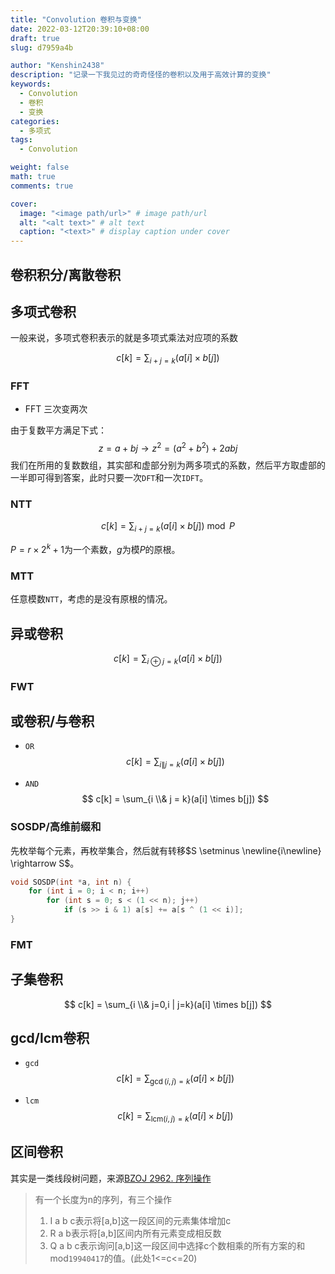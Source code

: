 ```yaml
---
title: "Convolution 卷积与变换"
date: 2022-03-12T20:39:10+08:00
draft: true
slug: d7959a4b

author: "Kenshin2438"
description: "记录一下我见过的奇奇怪怪的卷积以及用于高效计算的变换"
keywords:
  - Convolution
  - 卷积
  - 变换
categories:
  - 多项式
tags: 
  - Convolution

weight: false
math: true
comments: true

cover:
  image: "<image path/url>" # image path/url
  alt: "<alt text>" # alt text
  caption: "<text>" # display caption under cover
---
```


## 卷积积分/离散卷积

## 多项式卷积

一般来说，多项式卷积表示的就是多项式乘法对应项的系数

$$
c[k] = \sum_{i+j=k}(a[i] \times b[j])
$$

### FFT

+ FFT 三次变两次

由于复数平方满足下式：
$$
z = a + bj \rightarrow z^2=(a^2 + b^2) + 2abj
$$
我们在所用的复数数组，其实部和虚部分别为两多项式的系数，然后平方取虚部的一半即可得到答案，此时只要一次`DFT`和一次`IDFT`。

### NTT

$$
c[k] = \sum_{i+j=k}(a[i] \times b[j]) \bmod P
$$

$P=r\times 2^k+1$为一个素数，$g$为模$P$的原根。

### MTT

任意模数`NTT`，考虑的是没有原根的情况。

## 异或卷积

$$
c[k] = \sum_{i \oplus j = k}(a[i] \times b[j])
$$

### FWT


## 或卷积/与卷积

+ `OR`
$$
c[k] = \sum_{i \| j = k}(a[i] \times b[j])
$$

+ `AND`
$$
c[k] = \sum_{i \\& j = k}(a[i] \times b[j])
$$

### SOSDP/高维前缀和

先枚举每个元素，再枚举集合，然后就有转移$S \setminus \newline{i\newline} \rightarrow S$。

```cpp
void SOSDP(int *a, int n) { 
    for (int i = 0; i < n; i++) 
        for (int s = 0; s < (1 << n); j++) 
            if (s >> i & 1) a[s] += a[s ^ (1 << i)];
}
```

### FMT

## 子集卷积

$$
c[k] = \sum_{i \\& j=0,i | j=k}(a[i] \times b[j])
$$

## gcd/lcm卷积

+ `gcd`
$$
c[k] = \sum_{\gcd(i, j) = k}(a[i] \times b[j])
$$

+ `lcm`
$$
c[k] = \sum_{\mathrm{lcm}(i, j) = k}(a[i] \times b[j])
$$

## 区间卷积

其实是一类线段树问题，来源[BZOJ 2962. 序列操作](https://hydro.ac/d/bzoj/p/2962)

> 有一个长度为n的序列，有三个操作
> 
> 1. I a b c表示将[a,b]这一段区间的元素集体增加c
> 2. R a b表示将[a,b]区间内所有元素变成相反数
> 3. Q a b c表示询问[a,b]这一段区间中选择c个数相乘的所有方案的和mod`19940417`的值。(此处1<=c<=20)

